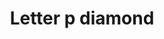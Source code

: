 ---
title: Letter p diamond
tags: ["letter", "p", "diamond", "geometric", "gem", "jewel", "luxury"]
icon: letter-p-diamond
svg: '<svg xmlns="http://www.w3.org/2000/svg" width="24" height="24" fill="none" viewBox="0 0 24 24" stroke-width="1.5" stroke-linecap="round" stroke-linejoin="round" stroke="currentColor"><path d="M9.75 12V8.5a.5.5 0 0 1 .5-.5h3a1.5 1.5 0 0 1 1.5 1.5v1a1.5 1.5 0 0 1-1.5 1.5zm0 0v4"/><path d="M2.707 10.295a2.41 2.41 0 0 0 0 3.41l7.588 7.588a2.41 2.41 0 0 0 3.41 0l7.588-7.588a2.41 2.41 0 0 0 0-3.41l-7.588-7.588a2.41 2.41 0 0 0-3.41 0z"/></svg>'
---